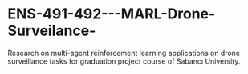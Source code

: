 # ENS-491-492---MARL-Drone-Surveilance-
Research on multi-agent reinforcement learning applications on drone surveillance tasks for graduation project course of Sabancı University.
